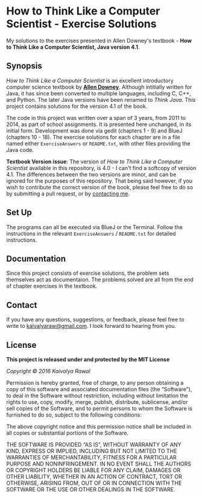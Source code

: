 # How to Think Like a Computer Scientist - Exercise Solutions

My solutions to the exercises presented in Allen Downey's textbook - **How to Think Like a Computer Scientist, Java version 4.1**.

## Synopsis

_How to Think Like a Computer Scientist_ is an excellent introductory computer science textbook by [**Allen Downey**](http://www.allendowney.com/wp/). Although intitially written for Java, it has since been converted to multiple languages, including C, C++, and Python. The later Java versions have been renamed to _Think Java_. This project contains solutions for the version 4.1 of the book.

The code in this project was written over a span of 3 years, from 2011 to 2014, as part of school assignments. It is presented here unchanged, in its initial form. Development was done via gedit (chapters 1 - 9) and BlueJ (chapters 10 - 18). The exercise solutions for each chapter are in a file named either `ExerciseAnswers` or `README.txt`, with other files providing the Java code.

**Textbook Version issue**: The version of _How to Think Like a Computer Scientist_ available in this repository, is 4.0 - I can't find a softcopy of version 4.1. The differences between the two versions are minor, and can be ignored for the purposes of this repository. That being said however, if you wish to contribute the correct version of the book, please feel free to do so by submitting a pull request, or by [contacting me](#contact).

## Set Up

The programs can all be executed via BlueJ or the Terminal. Follow the instructions in the relevant `ExerciseAnswers` / `README.txt` for detailed instructions.

## Documentation

Since this project consists of exercise solutions, the problem sets themselves act as documentaion. The problems solved are all from the end of chapter exercises in the textbook.

## Contact

If you have any questions, suggestions, or feedback, please feel free to write to [kaivalyaraw@gmail.com](mailto:kaivalyaraw@gmail.com). I look forward to hearing from you.

## License

**This project is released under and protected by the MIT License**

_Copyright © 2016 Kaivalya Rawal_

Permission is hereby granted, free of charge, to any person
obtaining a copy of this software and associated documentation
files (the “Software”), to deal in the Software without
restriction, including without limitation the rights to use,
copy, modify, merge, publish, distribute, sublicense, and/or sell
copies of the Software, and to permit persons to whom the
Software is furnished to do so, subject to the following
conditions:

The above copyright notice and this permission notice shall be
included in all copies or substantial portions of the Software.

THE SOFTWARE IS PROVIDED “AS IS”, WITHOUT WARRANTY OF ANY KIND,
EXPRESS OR IMPLIED, INCLUDING BUT NOT LIMITED TO THE WARRANTIES
OF MERCHANTABILITY, FITNESS FOR A PARTICULAR PURPOSE AND
NONINFRINGEMENT. IN NO EVENT SHALL THE AUTHORS OR COPYRIGHT
HOLDERS BE LIABLE FOR ANY CLAIM, DAMAGES OR OTHER LIABILITY,
WHETHER IN AN ACTION OF CONTRACT, TORT OR OTHERWISE, ARISING
FROM, OUT OF OR IN CONNECTION WITH THE SOFTWARE OR THE USE OR
OTHER DEALINGS IN THE SOFTWARE.
